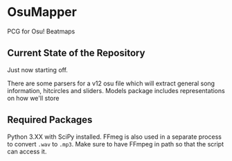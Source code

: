 # OsuMapper
PCG for Osu! Beatmaps

## Current State of the Repository
Just now starting off. 

There are some parsers for a v12 osu file which will extract general song information, hitcircles and sliders. Models package includes representations on how we'll store 


## Required Packages
Python 3.XX with SciPy installed. FFmeg is also used in a separate process to convert `.wav` to `.mp3`. Make sure to have FFmpeg in path so that the script can access it.


